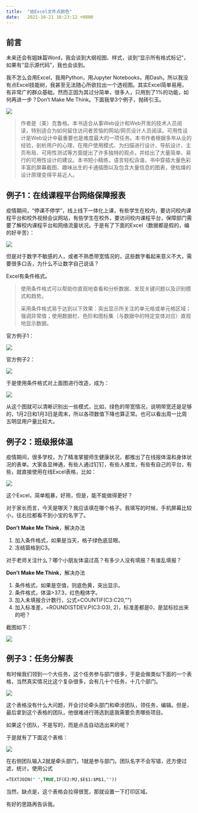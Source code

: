 ```yaml
---
title:  "给Excel文件点颜色"
date:   2021-10-21 16:23:12 +0800
---
```


## 前言

未来还会有姐妹篇Word，我会谈到大纲视图、样式，谈到“显示所有格式标记”，如果有“显示源代码”，我也会谈到。

我不怎么会用Excel，我用Python，用Jupyter Notebooks，用Dash。所以我没有点Excel技能树，我甚至无法随心所欲拉出一个透视图。其实Excel简单易用，有非常广的群众基础，然而正因为其过分简单，很多人，只用到了1%的功能，如何再进一步？Don’t Make Me Think。下面我举3个例子，抛砖引玉。

![](/images/2021/excel/donot-make-me-think.jpg)

> 作者是（美）克鲁格。本书适合从事Web设计和Web开发的技术人员阅读，特别适合为如何留住访问者苦恼的网站/网页设计人员阅读。可用性设计是Web设计中最重要也是难度最大的一项任务。本书作者根据多年从业的经验，剖析用户的心理，在用户使用模式、为扫描进行设计、导航设计、主页布局、可用性测试等方面提出了许多独特的观点，并给出了大量简单、易行的可用性设计的建议。本书短小精练，语言轻松诙谐，书中穿插大量色彩丰富的屏幕截图、趣味丛生的卡通插图以及包含大量信息的图表，使枯燥的设计原理变得平易近人。

## 例子1：在线课程平台网络保障报表

疫情期间，“停课不停学”，线上线下一体化上课，有些学生在校内，要访问校内课程平台和校外视频会议网站，有些学生在校外，要访问校内课程平台，保障部门需要了解校内课程平台和网络流量状况。于是有了下面的Excel（数据都是假的，编的好辛苦）：

![](/images/2021/excel/course1.png)

但是对于数字不敏感的人，或者不熟悉带宽情况的，这些数字看起来意义不大，需要很多口舌，为什么不让数字自己说话？

Excel有条件格式。

> 使用条件格式可以帮助你直观地查看和分析数据、发现关键问题以及识别模式和趋势。
>
> 采用条件格式易于达到以下效果：突出显示所关注的单元格或单元格区域；强调异常值；使用数据栏、色阶和图标集（与数据中的特定变体对应）直观地显示数据。

官方例子1：

![](/images/2021/excel/conditional-formating1.png)

官方例子2：

![](/images/2021/excel/conditional-formating2.png)

于是使用条件格式对上面图进行改造，成为：

![](/images/2021/excel/course2.png)

从这个图就可以清晰识别出一些模式，比如，绿色的带宽情况，说明带宽还是足够的，1月2日和1月3日是周末，所以各项数值下降也算正常。也可以看出周一比周五明显用户量比较大。

## 例子2：班级报体温

疫情期间，很多学校，为了精准掌握师生健康状况，都推出了在线报体温和身体状况的表单。大家各显神通，有些人通过钉钉，有些人接龙，有些有自己的平台，有些，就直接使用在线Excel表格，比如：

![](/images/2021/excel/bt1.png)

这个Excel，简单粗暴，好用，但是，能不能做得更好？

对于家长而言，今天是哪天？我应该填在哪个格子。我填写的时候，手机屏幕比较小，往右拉都看不到小宝的名字了。

**Don’t Make Me Think**，解决办法

1. 加入条件格式，如果是当天，格子绿色底显眼。 
1. 冻结窗格到C3。

对于老师关注什么？哪个小朋友体温过高？有多少人没有填报？有谁乱填报？

**Don’t Make Me Think**，解决办法

1. 条件格式，如果是空值，则底色黄，突出显示。 
1. 条件格式，体温>37.3，红色粗体字。 
1. 加入未填报合计数行，公式=COUNTIF(C3:C20,"") 
1. 加入标准差，=ROUND(STDEV.P(C3:O3), 2)，标准差都是0，是鼠标拉出来的吧？

截图如下：

![](/images/2021/excel/bt2.png)

## 例子3：任务分解表

有时候我们领到一个大任务，这个任务参与部门很多，于是会做类似下面的一个表格，当然真实情况比这个复杂很多，会有几十个任务，十几个部门。

![](/images/2021/excel/task1.png)

这个表格没有什么大问题，开会讨论牵头部门和牵涉团队，领任务，编辑。但是，最后拿到这个表格的团队，他很难进行筛选到底我需要负责哪些项目。

如果这个团队，不是写的，而是点击自动选出来的呢？

于是就有了下面这个表格：

![](/images/2021/excel/task2.png)

在右侧团队输入2就是牵头部门，1就是参与部门。团队名字不会写错，还方便过滤，统计。使用公式

```vb
=TEXTJOIN(" ",TRUE,IF(E2:M2,$E$1:$M$1,""))
```

当然，缺点是，这个表格会拉得很宽，那就设置一下打印区域。

有好的思路再告诉我。
